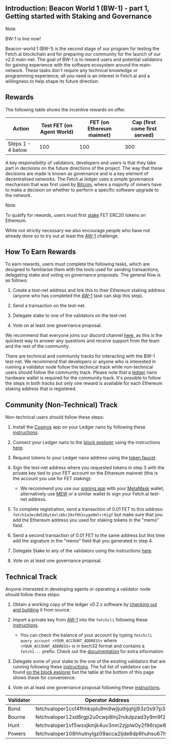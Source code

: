 ## Introduction: Beacon World 1 (BW-1) - part 1, Getting started with Staking and Governance

<div class="admonition note">
  <p class="admonition-title">Note</p>
  <p>BW-1 is live now!</p>
</div>

Beacon-world 1 (BW-1) is the second stage of our program for testing the Fetch.ai blockchain and for preparing our community for the launch of our v2.0 main-net. The goal of BW-1 is to reward users and potential validators for gaining experience with the software ecosystem around the main-network. These tasks don't require any technical knowledge or programming experience; all you need is an interest in Fetch.ai and a willingness to help shape its future direction.

## Rewards

The following table shows the incentive rewards on offer.

Action             | Test FET (on Agent World)  | FET (on Ethereum mainnet) | Cap (first come first served)
------------------ | -------------------------- | ------------------------- | ----------------------------
Steps 1 - 4 below  | 100                        | 100                       | 300

A key responsibility of validators, developers and users is that they take part in decisions on the future directions of the project. The way that these decisions are made is known as governance and is a key element of decentralised networks. The Fetch.ai ledger uses a simple governance mechanism that was first used by <a href="https://www.coindesk.com/bitcoin-coders-confront-an-old-quandary-how-to-upgrade-an-entire-network" target="_blank">Bitcoin</a>, where a majority of miners have to make a decision on whether to perform a specific software upgrade to the network.

<div class="admonition note">
  <p class="admonition-title">Note</p>
  <p> To qualify for rewards, users must first <a href="https://fetch.ai/staking/" target="_blank">stake</a> FET ERC20 tokens on Ethereum.

  While not strictly necessary we also encourage people who have not already done so to try out at least the [AW-1](./quickstart-aw1/) challenge.</p>
</div>

## How To Earn Rewards

To earn rewards, users must complete the following tasks, which are designed to familiarise them with the tools used for sending transactions, delegating stake and voting on governance proposals. The general flow is as follows:

1. Create a test-net address and link this to their Ethereum staking address (anyone who has completed the <a href="../quickstart-aw1/" target="_blank">AW-1</a> task can skip this step).

2. Send a transaction on the test-net.

3. Delegate stake to one of the validators on the test-net.

4. Vote on at least one governance proposal.

We recommend that everyone joins our discord channel <a href="https://discord.gg/UDzpBFa" target="_blank">here</a>, as this is the quickest way to answer any questions and receive support from the team and the rest of the community.

There are technical and community tracks for interacting with the BW-1 test-net. We recommend that developers or anyone who is interested in running a validator node follow the technical track while non-technical users should follow the community track. Please note that a <a href="https://www.ledger.com" target="_blank">ledger</a> nano hardware wallet is required for the community track. It's possible to follow the steps in both tracks but only one reward is available for each Ethereum staking address that is registered.

## Community (Non-Technical) Track

Non-technical users should follow these steps:

1. Install the <a href="https://cosmos.network/" target="_blank">Cosmos</a> app on your Ledger nano by following these [instructions](/ledger_v2/cli-keys/#hardware-wallets)</a>.

2. Connect your Ledger nano to the <a href="https://explore-agentworld.prod.fetch-ai.com" target="_blank">block explorer</a> using the instructions [here](/ledger_v2/block-explorer/#logging-in-with-the-ledger-nano).

3. Request tokens to your Ledger nano address using the [token faucet](/ledger_v2/block-explorer/#getting-testnet-tokens-from-the-faucet).

4. Sign the test-net address where you requested tokens in step 3 with the private key tied to your FET account on the Ethereum mainnet (this is the account you use for FET staking):

	- We recommend you use our <a href=https://fetchai.github.io/web-ethereum-signer/ target="_blank">signing app</a> with your <a href="https://docs.metamask.io/guide/signing-data.html#a-brief-history" target="_blank">MetaMask</a> wallet, alternatively use <a href="https://www.myetherwallet.com/interface/sign-message" target="_blank">MEW</a> or a similar wallet to sign your Fetch.ai test-net address.

5. To complete registration, send a transaction of 0.01 FET to this address: `fetch1a3ecdm538yt4xlz6kc39xf0h3syge0mlrr0jgf` but make sure that you add the Ethereum address you used for staking tokens in the "memo" field.

6. Send a second transaction of 0.01 FET to the same address but this time add the signature in the "memo" field that you generated in step 4.

7. Delegate Stake to any of the validators using the instructions [here](/ledger_v2/block-explorer/#delegating-stake-to-a-validator).

8. Vote on at least one governance proposal.

## Technical Track

Anyone interested in developing agents or operating a validator node should follow these steps:

1. Obtain a working copy of the ledger v0.2.x software by [checking out and building](/ledger_v2/building/) it from source.

2. Import a private key from [AW-1](./quickstart-aw1.md) into the `fetchcli` following these [instructions](/ledger_v2/cli-keys/#importing-a-private-key-generated-from-the-agent-framework).

    - You can check the balance of your account by typing `fetchcli query account <YOUR_ACCOUNT_ADDRESS>` where `<YOUR_ACCOUNT_ADDRESS>` is in bech32 format and contains a `fetch1...` prefix. Check out the [documentation](/ledger_v2/cli-keys/) for extra information

3. Delegate some of your stake to the one of the existing validators that are running following these [instructions](/ledger_v2/governance/#stake-delegation). The full list of validators can be found [on the block explorer](https://explore-agentworld.prod.fetch-ai.com/validators) but the table at the bottom of this page shows these for convenience.

4. Vote on at least one governance proposal following these [instructions](/ledger_v2/governance/#voting-on-a-proposal).


| Validator | Operator Address |
| --------- | --------------------------------------------------- |
| Bond      | fetchvaloper1cct4fhhksplu9m9wjljuthjqhjj93z0s97p3g7 |
| Bourne    | fetchvaloper12xd8rgp2u0cwp8lnj2ndulpzad3y9m9f2r8lsx |
| Hunt      | fetchvaloper1vf5wsxjkmjk4uv3nm2zjplw0y2f96rsjw8k7gv |
| Powers    | fetchvaloper108hhutnylgz09acca2ljde8dp6huhsu67hn8v7 |
